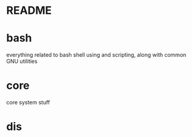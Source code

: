 README
======
# bash
everything related to bash shell using and scripting, along with common GNU utilities

# core
core system stuff

# dis